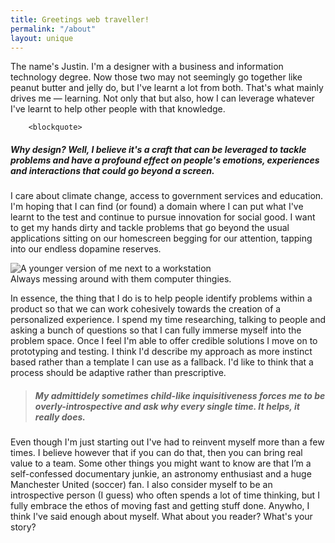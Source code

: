 ```yaml
---
title: Greetings web traveller!
permalink: "/about"
layout: unique
---
```

<article >
        <p>
        <script language="JavaScript"> 
                        var myDate = new Date(); 
                          
                        /* hour is before noon */
                        if ( myDate.getHours() < 12 )  
                        { 
                            document.write("Top of the morning!"); 
                        } 
                        else  /* Hour is from noon to 5pm (actually to 5:59 pm) */
                        if ( myDate.getHours() >= 12 && myDate.getHours() <= 17 ) 
                        { 
                            document.write("Good afternoon!"); 
                        } 
                        else  /* the hour is after 5pm, so it is between 6pm and midnight */
                        if ( myDate.getHours() > 17 && myDate.getHours() <= 24 ) 
                        { 
                            document.write("Evening!"); 
                        } 
                        else  /* the hour is not between 0 and 24, so something is wrong */
                        { 
                            document.write("Hey!"); 
                        } 
                        </script> The name's Justin. I'm a designer with a business and information technology degree. Now those two may not seemingly go together like peanut butter and jelly do, but I've learnt a lot from both. That's what mainly drives me — learning. Not only that but also, how I can leverage whatever I've learnt to help other people with that knowledge. 
                        </p>

        <blockquote>

<h5>
     Why design? Well, I believe it's a craft that can be leveraged to tackle problems and have a profound effect on people's emotions, experiences and interactions that could go beyond a screen. 
</h5>
</blockquote>
 
<p>I care about climate change, access to government services and education. I'm hoping that I can find (or found) a domain where I can put what I've learnt to the test and continue to pursue innovation for social good. I want to get my hands dirty and tackle problems that go beyond the usual applications sitting on our homescreen begging for our attention, tapping into our endless dopamine reserves.
</p>
<img src="../img/Baby_Justin.jpg" alt="A younger version of me next to a workstation" 
        style="-webkit-filter: grayscale(100%); /* Chrome, Safari, Opera */
    filter: grayscale(100%);" >

<div class="col-lg-12">
    <figcaption>Always messing around with them computer thingies.</figcaption>
</div>

 <p>In essence, the thing that I do is to help people identify problems within a product so that we can work cohesively towards the creation of a personalized experience. I spend my time researching, talking to people and asking a bunch of questions so that I can fully immerse myself into the problem space. Once I feel I'm able to offer credible solutions I move on to prototyping and testing. I think I'd describe my approach as more instinct based rather than a template I can use as a fallback. I'd like to think that a process should be adaptive rather than prescriptive.
</p>
<blockquote>
    <h5>
        My admittidely sometimes child-like inquisitiveness forces me to be overly-introspective and ask why every single time. It helps, it really does.
    </h5>
     
</blockquote>
         

<p>Even though I'm just starting out I've had to reinvent myself more than a few times. I believe however that if you can do that, then you can bring real value to a team. Some other things you might want to know are that I’m a self-confessed documentary junkie, an astronomy enthusiast and a huge Manchester United (soccer) fan. I also consider myself to be an introspective person (I guess) who often spends a lot of time thinking, but I fully embrace the ethos of moving fast and getting stuff done. Anywho, I think I've said enough about myself. What about you reader? What's your story? 
<br>
</p>

<br>
<br>

</article>

